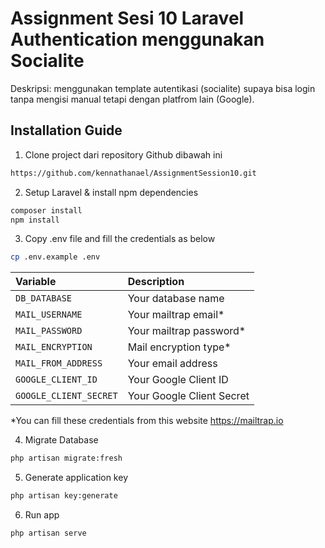 # Assignment Sesi 10 Laravel Authentication menggunakan Socialite
Deskripsi: menggunakan template autentikasi (socialite) supaya bisa login tanpa mengisi manual tetapi dengan platfrom lain (Google).

## Installation Guide
1. Clone project dari repository Github dibawah ini
```sh
https://github.com/kennathanael/AssignmentSession10.git
```

2. Setup Laravel & install npm dependencies
```sh
composer install
npm install
```

3. Copy .env file and fill the credentials as below
```sh
cp .env.example .env
```

| Variable | Description |
| :--- | :--- |
| `DB_DATABASE` | Your database name |
| `MAIL_USERNAME` | Your mailtrap email* |
| `MAIL_PASSWORD` | Your mailtrap password* |
| `MAIL_ENCRYPTION` | Mail encryption type* |
| `MAIL_FROM_ADDRESS` | Your email address |
| `GOOGLE_CLIENT_ID` | Your Google Client ID |
| `GOOGLE_CLIENT_SECRET` | Your Google Client Secret |
*You can fill these credentials from this website https://mailtrap.io

4. Migrate Database
 ```sh
php artisan migrate:fresh
```

5. Generate application key
 ```sh
php artisan key:generate
```

6. Run app
```sh
php artisan serve
```
